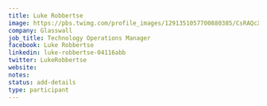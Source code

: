```yaml
---
title: Luke Robbertse
image: https://pbs.twimg.com/profile_images/1291351057700880385/CsRAQcXN_400x400.jpg
company: Glasswall
job_title: Technology Operations Manager
facebook: Luke Robbertse
linkedin: luke-robbertse-04116abb
twitter: LukeRobbertse
website:
notes:
status: add-details
type: participant
---
```


<!-- put more details about participant here -->
